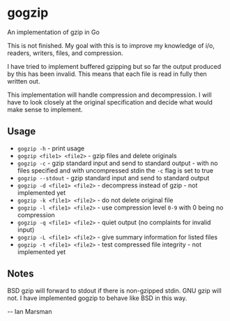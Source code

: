 # gogzip
An implementation of gzip in Go

This is not finished. My goal with this is to improve my knowledge of i/o,
readers, writers, files, and compression.

I have tried to implement buffered gzipping but so far the output produced by
this has been invalid. This means that each file is read in fully then written
out. 

This implementation will handle compression and decompression. I will have to
look closely at the original specification and decide what would make sense to
implement. 

## Usage

* `gogzip -h` - print usage
* `gogzip <file1> <file2>` - gzip files and delete originals
* `gogzip -c` - gzip standard input and send to standard output - with no files
  specified and with uncompressed stdin the `-c` flag is set to true
* `gogzip --stdout` - gzip standard input and send to standard output
* `gogzip -d <file1> <file2>` - decompress instead of gzip - not implemented yet
* `gogzip -k <file1> <file2>` - do not delete original file
* `gogzip -l <file1> <file2>` - use compression level `0-9` with 0 being no compression
* `gogzip -q <file1> <file2>` - quiet output (no complaints for invalid input)
* `gogzip -L <file1> <file2>` - give summary information for listed files
* `gogzip -t <file1> <file2>` - test compressed file integrity - not implemented
  yet

## Notes

BSD gzip will forward to stdout if there is non-gzipped stdin. GNU gzip will
not. I have implemented gogzip to behave like BSD in this way.

  -- Ian Marsman